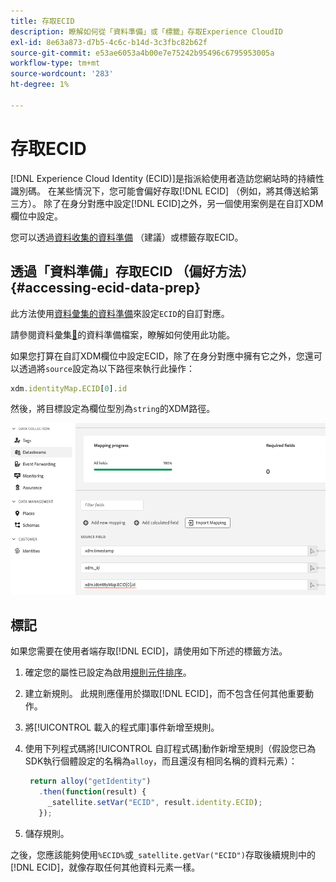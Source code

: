 ```yaml
---
title: 存取ECID
description: 瞭解如何從「資料準備」或「標籤」存取Experience CloudID
exl-id: 8e63a873-d7b5-4c6c-b14d-3c3fbc82b62f
source-git-commit: e53ae6053a4b00e7e75242b95496c6795953005a
workflow-type: tm+mt
source-wordcount: '283'
ht-degree: 1%

---
```



# 存取ECID

[!DNL Experience Cloud Identity (ECID)]是指派給使用者造訪您網站時的持續性識別碼。 在某些情況下，您可能會偏好存取[!DNL ECID] （例如，將其傳送給第三方）。 除了在身分對應中設定[!DNL ECID]之外，另一個使用案例是在自訂XDM欄位中設定。

您可以透過[資料收集的資料準備](../../../../datastreams/data-prep.md) （建議）或標籤存取ECID。

## 透過「資料準備」存取ECID （偏好方法） {#accessing-ecid-data-prep}

此方法使用[資料彙集的資料準備](../../../../datastreams/data-prep.md)來設定`ECID`的自訂對應。

請參閱資料彙集[&#128279;](../../../../datastreams/data-prep.md)的資料準備檔案，瞭解如何使用此功能。

如果您打算在自訂XDM欄位中設定ECID，除了在身分對應中擁有它之外，您還可以透過將`source`設定為以下路徑來執行此操作：

```js
xdm.identityMap.ECID[0].id
```

然後，將目標設定為欄位型別為`string`的XDM路徑。

![](./assets/access-ecid-data-prep.png)

## 標記

如果您需要在使用者端存取[!DNL ECID]，請使用如下所述的標籤方法。

1. 確定您的屬性已設定為啟用[規則元件排序](../../../ui/managing-resources/rules.md#sequencing)。
1. 建立新規則。 此規則應僅用於擷取[!DNL ECID]，而不包含任何其他重要動作。
1. 將[!UICONTROL 載入的程式庫]事件新增至規則。
1. 使用下列程式碼將[!UICONTROL 自訂程式碼]動作新增至規則（假設您已為SDK執行個體設定的名稱為`alloy`，而且還沒有相同名稱的資料元素）：

   ```js
    return alloy("getIdentity")
      .then(function(result) {
        _satellite.setVar("ECID", result.identity.ECID);
      });
   ```

1. 儲存規則。

之後，您應該能夠使用`%ECID%`或`_satellite.getVar("ECID")`存取後續規則中的[!DNL ECID]，就像存取任何其他資料元素一樣。
